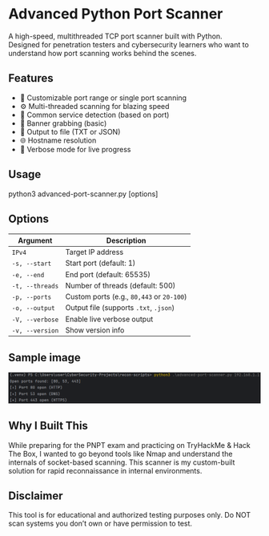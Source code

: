 # Advanced Python Port Scanner

A high-speed, multithreaded TCP port scanner built with Python.  
Designed for penetration testers and cybersecurity learners who want to understand how port scanning works behind the scenes.


## Features

- 🔧 Customizable port range or single port scanning
- ⚙️ Multi-threaded scanning for blazing speed
- 🧠 Common service detection (based on port)
- 📡 Banner grabbing (basic)
- 📄 Output to file (TXT or JSON)
- 🌐 Hostname resolution
- 💬 Verbose mode for live progress


## Usage

python3 advanced-port-scanner.py [options] <IPv4>

## Options

| Argument        | Description                               |
| --------------- | ----------------------------------------- |
| `IPv4`          | Target IP address                         |
| `-s, --start`   | Start port (default: 1)                   |
| `-e, --end`     | End port (default: 65535)                 |
| `-t, --threads` | Number of threads (default: 500)          |
| `-p, --ports`   | Custom ports (e.g., `80,443` or `20-100`) |
| `-o, --output`  | Output file (supports `.txt`, `.json`)    |
| `-V, --verbose` | Enable live verbose output                |
| `-v, --version` | Show version info                         |

## Sample image

![Port scanner demo](./port-scanner.png)

## Why I Built This

While preparing for the PNPT exam and practicing on TryHackMe & Hack The Box, I wanted to go beyond tools like Nmap and understand the internals of socket-based scanning. This scanner is my custom-built solution for rapid reconnaissance in internal environments.

## Disclaimer

This tool is for educational and authorized testing purposes only.
Do NOT scan systems you don’t own or have permission to test.

